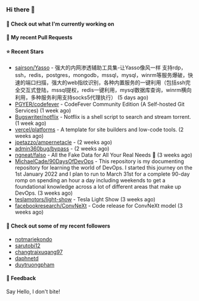 ### Hi there 👋

#### 👷 Check out what I'm currently working on

#### 🔨 My recent Pull Requests


#### ⭐ Recent Stars

- [sairson/Yasso](https://github.com/sairson/Yasso) - 强大的内网渗透辅助工具集-让Yasso像风一样 支持rdp，ssh，redis，postgres，mongodb，mssql，mysql，winrm等服务爆破，快速的端口扫描，强大的web指纹识别，各种内置服务的一键利用（包括ssh完全交互式登陆，mssql提权，redis一键利用，mysql数据库查询，winrm横向利用，多种服务利用支持socks5代理执行） (5 days ago)
- [PGYER/codefever](https://github.com/PGYER/codefever) - CodeFever Community Edition (A Self-hosted Git Services) (1 week ago)
- [Bugswriter/notflix](https://github.com/Bugswriter/notflix) - Notflix is a shell script to search and stream torrent. (1 week ago)
- [vercel/platforms](https://github.com/vercel/platforms) - A template for site builders and low-code tools. (2 weeks ago)
- [jpetazzo/ampernetacle](https://github.com/jpetazzo/ampernetacle) -  (2 weeks ago)
- [admin360bug/bypass](https://github.com/admin360bug/bypass) -  (2 weeks ago)
- [ngneat/falso](https://github.com/ngneat/falso) - All the Fake Data for All Your Real Needs 🙂 (3 weeks ago)
- [MichaelCade/90DaysOfDevOps](https://github.com/MichaelCade/90DaysOfDevOps) - This repository is my documenting repository for learning the world of DevOps. I started this journey on the 1st January 2022 and I plan to run to March 31st for a complete 90-day romp on spending an hour a day including weekends to get a foundational knowledge across a lot of different areas that make up DevOps.  (3 weeks ago)
- [teslamotors/light-show](https://github.com/teslamotors/light-show) - Tesla Light Show (3 weeks ago)
- [facebookresearch/ConvNeXt](https://github.com/facebookresearch/ConvNeXt) - Code release for ConvNeXt model (3 weeks ago)

#### 👯 Check out some of my recent followers

- [notmariekondo](https://github.com/notmariekondo)
- [sarutobi12](https://github.com/sarutobi12)
- [changtraixuqang97](https://github.com/changtraixuqang97)
- [daphnetd](https://github.com/daphnetd)
- [duytruongpham](https://github.com/duytruongpham)

#### 💬 Feedback

Say Hello, I don't bite!